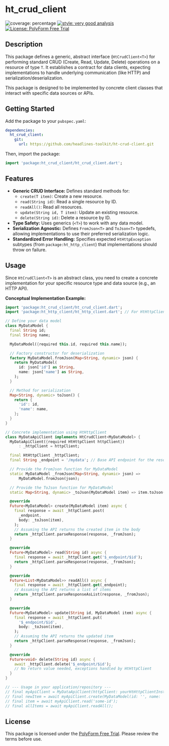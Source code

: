 # ht_crud_client

![coverage: percentage](https://img.shields.io/badge/coverage-100-green)
[![style: very good analysis](https://img.shields.io/badge/style-very_good_analysis-B22C89.svg)](https://pub.dev/packages/very_good_analysis)
[![License: PolyForm Free Trial](https://img.shields.io/badge/License-PolyForm%20Free%20Trial-blue)](https://polyformproject.org/licenses/free-trial/1.0.0)

## Description

This package defines a generic, abstract interface (`HtCrudClient<T>`) for performing standard CRUD (Create, Read, Update, Delete) operations on a resource of type `T`. It establishes a contract for data clients, expecting implementations to handle underlying communication (like HTTP) and serialization/deserialization.

This package is designed to be implemented by concrete client classes that interact with specific data sources or APIs.

## Getting Started

Add the package to your `pubspec.yaml`:

```yaml
dependencies:
  ht_crud_client:
    git:
      url: https://github.com/headlines-toolkit/ht-crud-client.git
```

Then, import the package:

```dart
import 'package:ht_crud_client/ht_crud_client.dart';
```

## Features

*   **Generic CRUD Interface:** Defines standard methods for:
    *   `create(T item)`: Create a new resource.
    *   `read(String id)`: Read a single resource by ID.
    *   `readAll()`: Read all resources.
    *   `update(String id, T item)`: Update an existing resource.
    *   `delete(String id)`: Delete a resource by ID.
*   **Type Safety:** Uses generics (`<T>`) to work with any data model.
*   **Serialization Agnostic:** Defines `FromJson<T>` and `ToJson<T>` typedefs, allowing implementations to use their preferred serialization logic.
*   **Standardized Error Handling:** Specifies expected `HtHttpException` subtypes (from `package:ht_http_client`) that implementations should throw on failure.

## Usage

Since `HtCrudClient<T>` is an abstract class, you need to create a concrete implementation for your specific resource type and data source (e.g., an HTTP API).

**Conceptual Implementation Example:**

```dart
import 'package:ht_crud_client/ht_crud_client.dart';
import 'package:ht_http_client/ht_http_client.dart'; // For HtHttpClient and exceptions

// Define your data model
class MyDataModel {
  final String id;
  final String name;

  MyDataModel({required this.id, required this.name});

  // Factory constructor for deserialization
  factory MyDataModel.fromJson(Map<String, dynamic> json) {
    return MyDataModel(
      id: json['id'] as String,
      name: json['name'] as String,
    );
  }

  // Method for serialization
  Map<String, dynamic> toJson() {
    return {
      'id': id,
      'name': name,
    };
  }
}

// Concrete implementation using HtHttpClient
class MyDataApiClient implements HtCrudClient<MyDataModel> {
  MyDataApiClient({required HtHttpClient httpClient})
      : _httpClient = httpClient;

  final HtHttpClient _httpClient;
  final String _endpoint = '/mydata'; // Base API endpoint for the resource

  // Provide the FromJson function for MyDataModel
  static MyDataModel _fromJson(Map<String, dynamic> json) =>
      MyDataModel.fromJson(json);

  // Provide the ToJson function for MyDataModel
  static Map<String, dynamic> _toJson(MyDataModel item) => item.toJson();

  @override
  Future<MyDataModel> create(MyDataModel item) async {
    final response = await _httpClient.post(
      _endpoint,
      body: _toJson(item),
    );
    // Assuming the API returns the created item in the body
    return _httpClient.parseResponse(response, _fromJson);
  }

  @override
  Future<MyDataModel> read(String id) async {
    final response = await _httpClient.get('$_endpoint/$id');
    return _httpClient.parseResponse(response, _fromJson);
  }

  @override
  Future<List<MyDataModel>> readAll() async {
    final response = await _httpClient.get(_endpoint);
    // Assuming the API returns a list of items
    return _httpClient.parseResponseAsList(response, _fromJson);
  }

  @override
  Future<MyDataModel> update(String id, MyDataModel item) async {
    final response = await _httpClient.put(
      '$_endpoint/$id',
      body: _toJson(item),
    );
    // Assuming the API returns the updated item
    return _httpClient.parseResponse(response, _fromJson);
  }

  @override
  Future<void> delete(String id) async {
    await _httpClient.delete('$_endpoint/$id');
    // No return value needed, exceptions handled by HtHttpClient
  }
}

// --- Usage in your application/repository ---
// final myApiClient = MyDataApiClient(httpClient: yourHtHttpClientInstance);
// final newItem = await myApiClient.create(MyDataModel(id: '', name: 'New Item'));
// final item = await myApiClient.read('some-id');
// final allItems = await myApiClient.readAll();
```

## License

This package is licensed under the [PolyForm Free Trial](LICENSE). Please review the terms before use.
